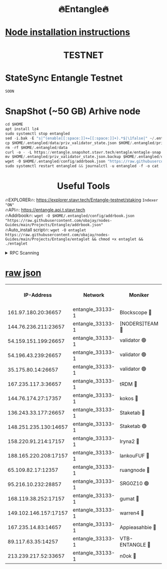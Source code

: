 <h1 align="center"> 🔥Entangle🔥</h1>

[Node installation instructions](https://github.com/obajay/nodes-Guides/tree/main/Projects/Entangle)
=

<h1 align="center"> TESTNET</h1>

# StateSync Entangle Testnet
```python
SOON
```
# SnapShot (~50 GB) Arhive node
```python
cd $HOME
apt install lz4
sudo systemctl stop entangled
sed -i.bak -E "s|^(enable[[:space:]]+=[[:space:]]+).*$|\1false|" ~/.entangled/config/config.toml
cp $HOME/.entangled/data/priv_validator_state.json $HOME/.entangled/priv_validator_state.json.backup
rm -rf $HOME/.entangled/data
curl -o - -L https://entangle.snapshot.stavr.tech/entagle/entagle-snap.tar.lz4 | lz4 -c -d - | tar -x -C $HOME/.entangled --strip-components 2
mv $HOME/.entangled/priv_validator_state.json.backup $HOME/.entangled/data/priv_validator_state.json
wget -O $HOME/.entangled/config/addrbook.json "https://raw.githubusercontent.com/obajay/nodes-Guides/main/Projects/Entangle/addrbook.json"
sudo systemctl restart entangled && journalctl -u entangled -f -o cat
```
 <h1 align="center"> Useful Tools</h1>
 
🔥EXPLORER🔥: https://explorer.stavr.tech/Entangle-testnet/staking        `Indexer "ON"` \
🔥API🔥:      https://entangle.api.t.stavr.tech \
🔥Addrbook🔥: ```wget -O $HOME/.entangled/config/addrbook.json "https://raw.githubusercontent.com/obajay/nodes-Guides/main/Projects/Entangle/addrbook.json"``` \
🔥Auto_install script🔥:  `wget -O entaglet https://raw.githubusercontent.com/obajay/nodes-Guides/main/Projects/Entangle/entaglet && chmod +x entaglet && ./entaglet`


<details>
<summary>RPC Scanning</summary>

<h2 align="center"> We scan nodes in real time every 4 hours. And we provide the final result of RPC endpoints.
We cannot influence the operation of these nodes in any way. </h2>


```python
If Voting Power is higher than 0 --> then the Node is a validator of the network and may be subject to attack and be a potential threat to the chain.
```
```python
We marked such validators with a red symbol
```

</details>

[raw json](https://rpc-check.entangt.stavr.tech/entangt/rpc-entangt-result.json)
=


<table><tr><th>IP-Address</th><th>Network</th><th>Moniker</th><th>Latest Block Height</th><th>Earliest Block Height</th><th>Catching Up</th><th>Tx Index</th><th>Voting Power</th><th>Scan Time</th></tr><tr><td>161.97.180.20:36657</td><td>entangle_33133-1</td><td>Blockscope 🔴</td><td>1307349</td><td>1</td><td>False</td><td>off</td><td>259586473635098</td><td>2023-12-25T04:00:56.650728439UTC</td></tr><tr><td>144.76.236.211:23657</td><td>entangle_33133-1</td><td>[NODERS]TEAM 🔴</td><td>1307351</td><td>1</td><td>False</td><td>off</td><td>47049700500000000</td><td>2023-12-25T04:01:09.546984757UTC</td></tr><tr><td>54.159.151.199:26657</td><td>entangle_33133-1</td><td>validator 🟢</td><td>1280815</td><td>1</td><td>False</td><td>on</td><td>0</td><td>2023-12-25T04:01:16.989106124UTC</td></tr><tr><td>54.196.43.239:26657</td><td>entangle_33133-1</td><td>validator 🟢</td><td>1307353</td><td>1</td><td>False</td><td>on</td><td>0</td><td>2023-12-25T04:01:17.613184286UTC</td></tr><tr><td>35.175.80.14:26657</td><td>entangle_33133-1</td><td>validator 🟢</td><td>1307353</td><td>1</td><td>False</td><td>on</td><td>0</td><td>2023-12-25T04:01:18.968845097UTC</td></tr><tr><td>167.235.117.3:36657</td><td>entangle_33133-1</td><td>tRDM 🔴</td><td>1307354</td><td>1</td><td>False</td><td>on</td><td>59819660338000</td><td>2023-12-25T04:01:19.293874841UTC</td></tr><tr><td>144.76.174.27:17357</td><td>entangle_33133-1</td><td>kokos 🔴</td><td>1307351</td><td>145001</td><td>False</td><td>on</td><td>89890100000000</td><td>2023-12-25T04:01:06.175708637UTC</td></tr><tr><td>136.243.33.177:26657</td><td>entangle_33133-1</td><td>Staketab 🔴</td><td>1307352</td><td>660001</td><td>False</td><td>on</td><td>57511111100000</td><td>2023-12-25T04:01:11.943957300UTC</td></tr><tr><td>148.251.235.130:14657</td><td>entangle_33133-1</td><td>Staketab 🟢</td><td>1307349</td><td>660801</td><td>False</td><td>on</td><td>0</td><td>2023-12-25T04:00:56.237770956UTC</td></tr><tr><td>158.220.91.214:17157</td><td>entangle_33133-1</td><td>Iryna2 🔴</td><td>1307353</td><td>704001</td><td>False</td><td>on</td><td>180890937000019</td><td>2023-12-25T04:01:18.018102999UTC</td></tr><tr><td>188.165.220.208:17157</td><td>entangle_33133-1</td><td>lankouFUF 🔴</td><td>1307350</td><td>725001</td><td>False</td><td>on</td><td>180899900000002</td><td>2023-12-25T04:01:01.844455378UTC</td></tr><tr><td>65.109.82.17:12357</td><td>entangle_33133-1</td><td>ruangnode 🔴</td><td>1307349</td><td>806001</td><td>False</td><td>off</td><td>261143217535902</td><td>2023-12-25T04:00:57.157533409UTC</td></tr><tr><td>95.216.10.232:28857</td><td>entangle_33133-1</td><td>SRG0Z10 🟢</td><td>1307348</td><td>842001</td><td>False</td><td>off</td><td>0</td><td>2023-12-25T04:00:53.805018420UTC</td></tr><tr><td>168.119.38.252:17157</td><td>entangle_33133-1</td><td>gumat 🔴</td><td>1307350</td><td>962001</td><td>False</td><td>on</td><td>314013548351851</td><td>2023-12-25T04:01:01.543675242UTC</td></tr><tr><td>149.102.146.157:17157</td><td>entangle_33133-1</td><td>warren4 🔴</td><td>1307351</td><td>1054001</td><td>False</td><td>on</td><td>241531178365442</td><td>2023-12-25T04:01:09.311109633UTC</td></tr><tr><td>167.235.14.83:14657</td><td>entangle_33133-1</td><td>Appieasahbie 🔴</td><td>1307353</td><td>1076001</td><td>False</td><td>on</td><td>44568809900999996</td><td>2023-12-25T04:01:18.250391609UTC</td></tr><tr><td>89.117.63.35:14257</td><td>entangle_33133-1</td><td>VTB-ENTANGLE 🔴</td><td>1307351</td><td>1162001</td><td>False</td><td>off</td><td>115826514071325</td><td>2023-12-25T04:01:06.942144012UTC</td></tr><tr><td>213.239.217.52:33657</td><td>entangle_33133-1</td><td>n0ok 🔴</td><td>1307353</td><td>1207353</td><td>False</td><td>off</td><td>46574292273662988</td><td>2023-12-25T04:01:16.362785698UTC</td></tr></table>
